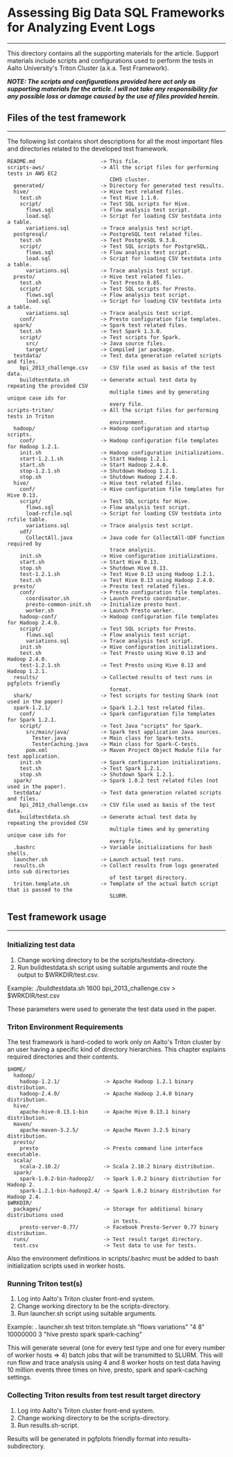 # Assessing Big Data SQL Frameworks for Analyzing Event Logs
---

This directory contains all the supporting materials for the article. Support materials include scripts and configurations used to perform the tests in Aalto University's Triton Cluster (a.k.a. Test Framework).

***NOTE: The scripts and configurations provided here act only as supporting materials for the article. I will not take any responsibility for any possible loss or damage caused by the use of files provided herein.***

## Files of the test framework
---

The following list contains short descriptions for all the most important files and directories
related to the developed test framework. 

    README.md                     -> This file.
    scripts-aws/                  -> All the script files for performing tests in AWS EC2 
                                     CDH5 cluster.
      generated/                  -> Directory for generated test results.
      hive/                       -> Hive test related files.
        test.sh                   -> Test Hive 1.1.0.
        script/                   -> Test SQL scripts for Hive.
          flows.sql               -> Flow analysis test script.
          load.sql                -> Script for loading CSV testdata into a table.
          variations.sql          -> Trace analysis test script.
      postgresql/                 -> PostgreSQL test related files.
        test.sh                   -> Test PostgreSQL 9.3.8.
        script/                   -> Test SQL scripts for PostgreSQL.
          flows.sql               -> Flow analysis test script.
          load.sql                -> Script for loading CSV testdata into a table.
          variations.sql          -> Trace analysis test script.
      presto/                     -> Hive test related files.
        test.sh                   -> Test Presto 0.85.
        script/                   -> Test SQL scripts for Presto.
          flows.sql               -> Flow analysis test script.
          load.sql                -> Script for loading CSV testdata into a table.
          variations.sql          -> Trace analysis test script.
        conf/                     -> Presto configuration file templates.
      spark/                      -> Spark test related files.
        test.sh                   -> Test Spark 1.3.0.
        script/                   -> Test scripts for Spark.
          src/                    -> Java source files.
          target/                 -> Compiled jar package.
      testdata/                   -> Test data generation related scripts and files.
        bpi_2013_challenge.csv    -> CSV file used as basis of the test data.
        buildtestdata.sh          -> Generate actual test data by repeating the provided CSV 
                                     multiple times and by generating unique case ids for 
                                     every file.
    scripts-triton/               -> All the script files for performing tests in Triton 
                                     environment.
      hadoop/                     -> Hadoop configuration and startup scripts.
        conf/                     -> Hadoop configuration file templates for Hadoop 1.2.1.
        init.sh                   -> Hadoop configuration initializations.
        start-1.2.1.sh            -> Start Hadoop 1.2.1.
        start.sh                  -> Start Hadoop 2.4.0.
        stop-1.2.1.sh             -> Shutdown Hadoop 1.2.1.
        stop.sh                   -> Shutdown Hadoop 2.4.0.        
      hive/                       -> Hive test related files.
        conf/                     -> Hive configuration file templates for Hive 0.13.
        script/                   -> Test SQL scripts for Hive.
          flows.sql               -> Flow analysis test script.
          load-rcfile.sql         -> Script for loading CSV testdata into rcfile table.
          variations.sql          -> Trace analysis test script.
        udf/
          CollectAll.java         -> Java code for CollectAll-UDF function required by
                                     trace analysis.
        init.sh                   -> Hive configuration initializations.
        start.sh                  -> Start Hive 0.13.
        stop.sh                   -> Shutdown Hive 0.13.
        test-1.2.1.sh             -> Test Hive 0.13 using Hadoop 1.2.1.
        test.sh                   -> Test Hive 0.13 using Hadoop 2.4.0.
      presto/                     -> Presto test related files.
        conf/                     -> Presto configuration file templates.
          coordinator.sh          -> Launch Presto coordinator.
          presto-common-init.sh   -> Initialize presto host.
          worker.sh               -> Launch Presto worker.
        hadoop-conf/              -> Hadoop configuration file templates for Hadoop 2.4.0.
        script/                   -> Test SQL scripts for Presto.
          flows.sql               -> Flow analysis test script.
          variations.sql          -> Trace analysis test script.
        init.sh                   -> Hive configuration initializations.
        test.sh                   -> Test Presto using Hive 0.13 and Hadoop 2.4.0.
        test-1.2.1.sh             -> Test Presto using Hive 0.13 and Hadoop 1.2.1.
      results/                    -> Collected results of test runs in pgfplots friendly 
                                     format.
      shark/                      -> Test scripts for testing Shark (not used in the paper)
      spark-1.2.1/                -> Spark 1.2.1 test related files.
        conf/                     -> Spark configuration file templates for Spark 1.2.1.
        script/                   -> Test Java "scripts" for Spark.
          src/main/java/          -> Spark test application Java sources.
            Tester.java           -> Main class for Spark-tests.
            TesterCaching.java    -> Main class for Spark-C-tests.
          pom.xml                 -> Maven Project Object Module file for test application.
        init.sh                   -> Spark configuration initializations.
        test.sh                   -> Test Spark 1.2.1.
        stop.sh                   -> Shutdown Spark 1.2.1.
      spark/                      -> Spark 1.0.2 test related files (not used in the paper).
      testdata/                   -> Test data generation related scripts and files.
        bpi_2013_challenge.csv    -> CSV file used as basis of the test data.
        buildtestdata.sh          -> Generate actual test data by repeating the provided CSV 
                                     multiple times and by generating unique case ids for 
                                     every file.
      .bashrc                     -> Variable initializations for bash shells.
      launcher.sh                 -> Launch actual test runs.
      results.sh                  -> Collect results from logs generated into sub directories 
                                     of test target directory.
      triton.template.sh          -> Template of the actual batch script that is passed to the 
                                     SLURM.
      

## Test framework usage
---

### Initializing test data

1. Change working directory to be the scripts/testdata-directory.
2. Run buildtestdata.sh script using suitable arguments and route the output to $WRKDIR/test.csv.

Example:
./buildtestdata.sh 1600 bpi_2013_challenge.csv > $WRKDIR/test.csv

These parameters were used to generate the test data used in the paper.

### Triton Environment Requirements

The test framework is hard-coded to work only on Aalto's Triton cluster by an user having a specific kind of directory hierarchies. This chapter explains required directories and their contents.

    $HOME/
      hadoop/
        hadoop-1.2.1/              -> Apache Hadoop 1.2.1 binary distribution.
        hadoop-2.4.0/              -> Apache Hadoop 2.4.0 binary distribution.
      hive/
        apache-hive-0.13.1-bin     -> Apache Hive 0.13.1 binary distribution.
      maven/
        apache-maven-3.2.5/        -> Apache Maven 3.2.5 binary distribution.
      presto/
        presto                     -> Presto command line interface executable.
      scala/
        scala-2.10.2/              -> Scala 2.10.2 binary distribution.
      spark/
        spark-1.0.2-bin-hadoop2/   -> Spark 1.0.2 binary distribution for Hadoop 2.
        spark-1.2.1-bin-hadoop2.4/ -> Spark 1.0.2 binary distribution for Hadoop 2.4.
    $WRKDIR/
      packages/                    -> Storage for additional binary distributions used 
                                      in tests.
        presto-server-0.77/        -> Facebook Presto-Server 0.77 binary distribution.
      runs/                        -> Test result target directory.
      test.csv                     -> Test data to use for tests.

Also the environment definitions in scripts/.bashrc must be added to bash initialization scripts used in worker hosts.
      
### Running Triton test(s)

1. Log into Aalto's Triton cluster front-end system.
2. Change working directory to be the scripts-directory.
3. Run launcher.sh script using suitable arguments.

Example:
. launcher.sh test triton.template.sh "flows variations" "4 8" 10000000 3 "hive presto spark spark-caching"

This will generate several (one for every test type and one for every number of worker hosts => 4) batch jobs that will be transmitted to SLURM. 
This will run flow and trace analysis using 4 and 8 worker hosts on test data having 10 million events three times on hive, presto, spark and spark-caching settings.

### Collecting Triton results from test result target directory

1. Log into Aalto's Triton cluster front-end system.
2. Change working directory to be the scripts-directory.
3. Run results.sh-script.

Results will be generated in pgfplots friendly format into results-subdirectory.

